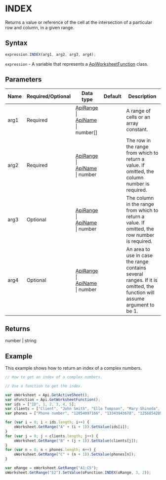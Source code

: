# INDEX

Returns a value or reference of the cell at the intersection of a particular row and column, in a given range.

## Syntax

```javascript
expression.INDEX(arg1, arg2, arg3, arg4);
```

`expression` - A variable that represents a [ApiWorksheetFunction](../ApiWorksheetFunction.md) class.

## Parameters

| **Name** | **Required/Optional** | **Data type** | **Default** | **Description** |
| ------------- | ------------- | ------------- | ------------- | ------------- |
| arg1 | Required | [ApiRange](../../ApiRange/ApiRange.md) \| [ApiName](../../ApiName/ApiName.md) \| number[] |  | A range of cells or an array constant. |
| arg2 | Required | [ApiRange](../../ApiRange/ApiRange.md) \| [ApiName](../../ApiName/ApiName.md) \| number |  | The row in the range from which to return a value. If omitted, the column number is required. |
| arg3 | Optional | [ApiRange](../../ApiRange/ApiRange.md) \| [ApiName](../../ApiName/ApiName.md) \| number |  | The column in the range from which to return a value. If omitted, the row number is required. |
| arg4 | Optional | [ApiRange](../../ApiRange/ApiRange.md) \| [ApiName](../../ApiName/ApiName.md) \| number |  | An area to use in case the range contains several ranges. If it is omitted, the function will assume argument to be 1. |

## Returns

number \| string

## Example

This example shows how to return an index of a complex numbers.

```javascript editor-xlsx
// How to get an index of a complex numbers.

// Use a function to get the index.

var oWorksheet = Api.GetActiveSheet();
var oFunction = Api.GetWorksheetFunction();
var ids = ["ID", 1, 2, 3, 4, 5];
var clients = ["Client", "John Smith", "Ella Tompson", "Mary Shinoda", "Lily-Ann Bates", "Clara Ray"];
var phones = ["Phone number", "12054097166", "13343943678", "12568542099", "12057032298", "12052914781"];

for (var i = 0; i < ids.length; i++) {
    oWorksheet.GetRange("A" + (i + 1)).SetValue(ids[i]);
}
for (var j = 0; j < clients.length; j++) {
    oWorksheet.GetRange("B" + (j + 1)).SetValue(clients[j]);
}
for (var n = 0; n < phones.length; n++) {
    oWorksheet.GetRange("C" + (n + 1)).SetValue(phones[n]);
}

var oRange = oWorksheet.GetRange("A1:C5");
oWorksheet.GetRange("E2").SetValue(oFunction.INDEX(oRange, 3, 2));
```
